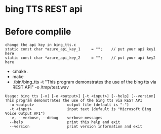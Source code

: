 # bing TTS REST api                                                                                                                                                    
# Before complile
```
change the api key in bing_tts.c
static const char *azure_api_key_1     = "";    // put your api key1 here
static const char *azure_api_key_2     = "";    // put your api key2 here
```

- cmake .
- make
- ./bin/bing_tts -t "This program demonstrates the use of the bing tts via REST API" -o /tmp/test.wav

```
Usage: bing_tts [-v] [-o <output>] [-t <input>] [--help] [--version]
This program demonstrates the use of the bing tts via REST API
  -o <output>               output file (default is "-")
  -t <input>                input text (default is "Microsoft Bing Voice Output API")
  -v, --verbose, --debug    verbose messages
  --help                    print this help and exit
  --version                 print version information and exit
```
